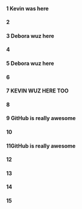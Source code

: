 #### 1 Kevin was here
#### 2
#### 3 Debora wuz here 
#### 4
#### 5 Debora wuz here 
#### 6
#### 7 KEVIN WUZ HERE TOO
#### 8
#### 9 GitHub is really awesome
#### 10
#### 11GitHub is really awesome
#### 12
#### 13
#### 14
#### 15
